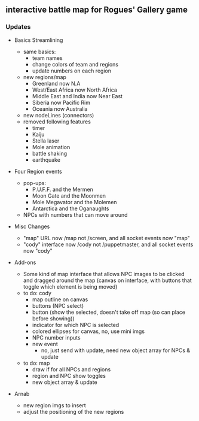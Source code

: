 ## interactive battle map for Rogues' Gallery game

### Updates
- Basics Streamlining
  - same basics:
    - team names
    - change colors of team and regions
    - update numbers on each region
  - new regions/map
    - Greenland now N.A
    - West/East Africa now North Africa
    - Middle East and India now Near East
    - Siberia now Pacific Rim
    - Oceania now Australia    
  - new nodeLines (connectors)
  - removed following features
    - timer
    - Kaiju
    - Stella laser
    - Mole animation
    - battle shaking
    - earthquake
- Four Region events
  - pop-ups:
    - P.U.F.F. and the Mermen
    - Moon Gate and the Moonmen
    - Mole Megavator and the Molemen
    - Antarctica and the Oganaughts
  - NPCs with numbers that can move around
- Misc Changes
  - "map" URL now /map not /screen, and all socket events now "map"
  - "cody" interface now /cody not /puppetmaster, and all socket events now "cody"

- Add-ons
  - Some kind of map interface that allows NPC images to be clicked and dragged around the map (canvas on interface, with buttons that toggle which element is being moved)
  - to do: cody
    - map outline on canvas
    - buttons (NPC select)
    - button (show the selected, doesn't take off map (so can place before showing))
    - indicator for which NPC is selected
    - colored ellipses for canvas, no, use mini imgs
    - NPC number inputs
    - new event
      - no, just send with update, need new object array for NPCs & update
  - to do: map
    - draw if for all NPCs and regions
    - region and NPC show toggles
    - new object array & update

- Arnab
  - new region imgs to insert
  - adjust the positioning of the new regions
